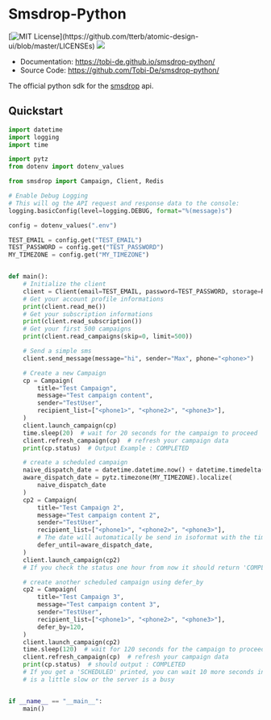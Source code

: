 # Smsdrop-Python

[![MIT License](https://img.shields.io/apm/l/atomic-design-ui.svg?)](https://github.com/tterb/atomic-design-ui/blob/master/LICENSEs)
[![](https://img.shields.io/pypi/v/smsdrop-python.svg)](https://pypi.python.org/pypi/smsdrop-python)

- Documentation: <a href="https://tobi-de.github.io/smsdrop-python/" target="_blank">https://tobi-de.github.io/smsdrop-python/</a>
- Source Code: <a href="https://github.com/Tobi-De/smsdrop-python/" target="_blank">https://github.com/Tobi-De/smsdrop-python/</a>

The official python sdk for the [smsdrop](https://smsdrop.net) api.

## Quickstart

```python
import datetime
import logging
import time

import pytz
from dotenv import dotenv_values

from smsdrop import Campaign, Client, Redis

# Enable Debug Logging
# This will og the API request and response data to the console:
logging.basicConfig(level=logging.DEBUG, format="%(message)s")

config = dotenv_values(".env")

TEST_EMAIL = config.get("TEST_EMAIL")
TEST_PASSWORD = config.get("TEST_PASSWORD")
MY_TIMEZONE = config.get("MY_TIMEZONE")


def main():
    # Initialize the client
    client = Client(email=TEST_EMAIL, password=TEST_PASSWORD, storage=Redis())
    # Get your account profile informations
    print(client.read_me())
    # Get your subscription informations
    print(client.read_subscription())
    # Get your first 500 campaigns
    print(client.read_campaigns(skip=0, limit=500))

    # Send a simple sms
    client.send_message(message="hi", sender="Max", phone="<phone>")

    # Create a new Campaign
    cp = Campaign(
        title="Test Campaign",
        message="Test campaign content",
        sender="TestUser",
        recipient_list=["<phone1>", "<phone2>", "<phone3>"],
    )
    client.launch_campaign(cp)
    time.sleep(20)  # wait for 20 seconds for the campaign to proceed
    client.refresh_campaign(cp)  # refresh your campaign data
    print(cp.status)  # Output Example : COMPLETED

    # create a scheduled campaign
    naive_dispatch_date = datetime.datetime.now() + datetime.timedelta(hours=1)
    aware_dispatch_date = pytz.timezone(MY_TIMEZONE).localize(
        naive_dispatch_date
    )
    cp2 = Campaign(
        title="Test Campaign 2",
        message="Test campaign content 2",
        sender="TestUser",
        recipient_list=["<phone1>", "<phone2>", "<phone3>"],
        # The date will automatically be send in isoformat with the timezone data
        defer_until=aware_dispatch_date,
    )
    client.launch_campaign(cp2)
    # If you check the status one hour from now it should return 'COMPLETED'

    # create another scheduled campaign using defer_by
    cp2 = Campaign(
        title="Test Campaign 3",
        message="Test campaign content 3",
        sender="TestUser",
        recipient_list=["<phone1>", "<phone2>", "<phone3>"],
        defer_by=120,
    )
    client.launch_campaign(cp2)
    time.sleep(120)  # wait for 120 seconds for the campaign to proceed
    client.refresh_campaign(cp)  # refresh your campaign data
    print(cp.status)  # should output : COMPLETED
    # If you get a 'SCHEDULED' printed, you can wait 10 more seconds in case the network
    # is a little slow or the server is a busy


if __name__ == "__main__":
    main()

```

  

